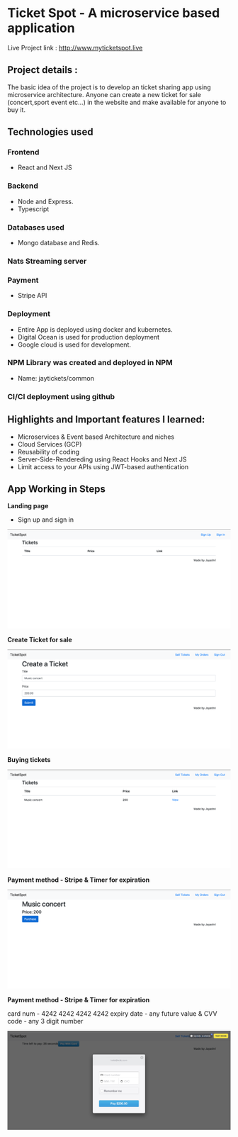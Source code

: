 # Ticket Spot - A microservice based application

Live Project link : http://www.myticketspot.live

## Project details :

The basic idea of the project is to develop an ticket sharing app using microservice architecture. 
Anyone can create a new ticket for sale (concert,sport event etc…) in the website and make available for anyone to buy it. 

 ## Technologies used
### Frontend 
-	React and Next JS 
### Backend
-	Node and Express.
-	Typescript

### Databases used 
-	Mongo database and Redis.

### Nats Streaming server
### Payment 
-	Stripe API

### Deployment
-	Entire App is deployed using docker and kubernetes.
-	Digital Ocean is used for production deployment 
-	Google cloud is used for development.

### NPM Library was created and deployed in NPM
-	Name: jaytickets/common

### CI/CI deployment using github

## Highlights and Important features I learned:

-	Microservices & Event based Architecture and niches
-	Cloud Services (GCP)
-	 Reusability of coding
-	Server-Side-Rendereding using React Hooks and Next JS
-	Limit access to your APIs using JWT-based authentication

## App Working in Steps

**Landing page**
- Sign up and sign in

![ Images of the App](1.png)

**Create Ticket for sale** 

![ Images of the App](2.png)

**Buying tickets**

![ Images of the App](3.png)

**Payment method - Stripe & Timer for expiration**

![ Images of the App](4.png)

**Payment method - Stripe & Timer for expiration**

card num - 4242 4242 4242 4242
expiry date - any future value & CVV code - any 3 digit number

![ Images of the App](5.png)
